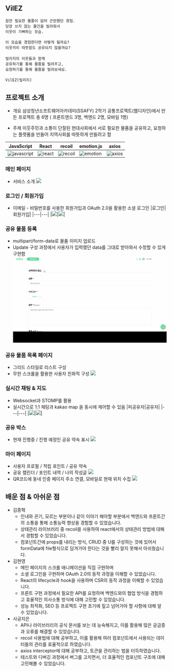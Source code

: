 ## VilEZ

```markdown
잠깐 필요한 물품이 없어 곤란했던 경험.
당장 쓰지 않는 물건을 빌려줘서
이웃이 기뻐하는 모습.

이 모습을 경험한다면 어떻게 될까요?
이웃끼리 따뜻함도 공유되지 않을까요?

빌리지의 이웃들과 함께
공유하기를 통해 물품을 빌려주고,
요청하기를 통해 물품을 빌려보세요.

VilEZ(빌리지)
```



## 프로젝트 소개

-   개요
    삼성청년소프트웨어아카데미(SSAFY) 2학기 공통프로젝트(웹디자인)에서 만든 프로젝트
    총 6명 ( 프론트엔드 3명, 백엔드 2명, 모바일 1명)
    
-   주제
    이웃주민과 소통이 단절된 현대사회에서 서로 필요한 물품을 공유하고, 요청하는 플랫폼을 만들어 지역사회를 따뜻하게 만들려고 함


|JavaScript|React|recoil|emotion.js|axios|
|---|---|---|---|---|
|![javascript](https://user-images.githubusercontent.com/72495712/224549841-a910d8c0-1843-4680-8a0f-9ab1520998e8.png)|![react](https://user-images.githubusercontent.com/72495712/224549934-d0427153-3767-4c3d-bc47-3dd5cfae2d2d.png)|![recoil](https://user-images.githubusercontent.com/72495712/224549994-ca4d52a5-c455-4c6b-9062-acab0798c22a.png)|![emotion](https://user-images.githubusercontent.com/72495712/224550022-477cfb7a-c9a3-4666-b4b4-9f15e1775b59.png)|![axios](https://user-images.githubusercontent.com/72495712/224550044-9daafaeb-5859-4f5e-9098-81e6814f3e77.png)|

### 메인 페이지
-   서비스 소개
![](./preview_image/메인페이지.gif)

### 로그인 / 회원가입

-   이메일 - 비밀번호를 사용한 회원가입과 OAuth 2.0을 활용한 소셜 로그인 
|로그인|회원가입|
|---|---|
|![](./preview_image/로그인.gif)|![](./preview_image/회원가입.gif)|

### 공유 물품 등록
-   multipart/form-data로 물품 이미지 업로드
-   Update 구성 과정에서 사용자가 입력했던 data를 그대로 받아와서 수정할 수 있게 구현함
 ![](./preview_image/글등록.gif)

### 공유 물품 목록 페이지
-   그리드 스타일로 리스트 구성
-   무한 스크롤을 활용한 사용자 친화적 구성
![](./preview_image/물품리스트.gif)

### 실시간 채팅 & 지도
-   Websocket과 STOMP를 활용
-   실시간으로 1:1 채팅과 kakao map 을 동시에 제어할 수 있음
|피공유자|공유자|
|---|---|
|![](./preview_image/피공유자-예약.gif)|![](./preview_image/공유자-예약.gif)|

### 공유 박스
-   현재 진행중 / 진행 예정인 공유 약속 표시
![](./preview_image/공유박스.gif)

### 마이 페이지
-   사용자 프로필 / 적립 포인트 / 공유 약속
-   공유 캘린더 / 포인트 내역 / 나의 작성글
![](./preview_image/마이페이지.gif)
-   QR코드에 동네 인증 페이지 주소 연결, 모바일로 현재 위치 수집
![](./preview_image/동네-인증.gif)

## 배운 점 & 아쉬운 점

-   김종혁
	-   인내와 끈기, 모르는 부분이나 같이 이야기 해야할 부분에서 백엔드와 프론트간의 소통을 통해 소통능력 향상을 경험할 수 있었습니다.
	-   상태관리 라이브러리 중 recoil을 사용하여 react에서의 상태관리 방법에 대해서 경험할 수 있었습니다.
	-   컴포넌트간에 props를 내리는 방식, CRUD 중 U를 구성하는 것에 있어서 formData에 file형식으로 담겨가야 한다는 것을 빨리 알지 못해서 아쉬웠습니다.
-   김현영
	- 메인 페이지의 스크롤 애니메이션을 직접 구현하며 
	-  소셜 로그인을 구현하며 OAuth 2.0의 동작 과정을 이해할 수 있었습니다.
	- React의 lifecycle과 hook을 사용하며 CSR의 동작 과정을 이해할 수 있었습니다.
	- 프론트 구현 과정에서 필요한 API를 요청하며 백엔드와의 협업 방식을 경험하고 효율적인 의사소통 방식에 대해 고민할 수 있었습니다.
	- 성능 최적화, SEO 등 프로젝트 구현 초기에 짚고 넘어가야 할 사항에 대해 알 수 있었습니다.
-   사공지은
	-   API나 라이브러리의 공식 문서를 보는 데 능숙해지고, 이를 활용해 많은 궁금증과 오류를 해결할 수 있었습니다.
	-   recoil 사용법에 대해 공부하고, 이를 활용해 여러 컴포넌트에서 사용되는 데이터들의 관리를 효율적으로 하였습니다.
	-   axios interceptor에 대해 공부하고, 토큰을 관리하는 법을 터득하였습니다.
	-   테스트와 디버깅 과정에서 버그를 고치면서, 더 효율적인 컴포넌트 구조에 대해 고민해볼 수 있었습니다.
